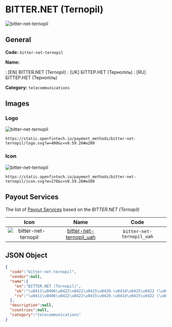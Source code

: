 
# BITTER.NET (Ternopil) 
![bitter-net-ternopil](https://static.openfintech.io/payment_methods/bitter-net-ternopil/logo.svg?w=400&c=v0.59.26#w200)  

## General 
**Code:** `bitter-net-ternopil` 
 
**Name:** 
 
:	[EN] BITTER.NET (Ternopil) 
:	[UK] БІТТЕР.НЕТ (Тернопiль) 
:	[RU] БІТТЕР.НЕТ (Тернопiль) 
 
**Category:** `telecommunications` 
 

## Images 

### Logo 
![bitter-net-ternopil](https://static.openfintech.io/payment_methods/bitter-net-ternopil/logo.svg?w=400&c=v0.59.26#w200)  

```
https://static.openfintech.io/payment_methods/bitter-net-ternopil/logo.svg?w=400&c=v0.59.26#w200
```  

### Icon 
![bitter-net-ternopil](https://static.openfintech.io/payment_methods/bitter-net-ternopil/icon.svg?w=278&c=v0.59.26#w100)  

```
https://static.openfintech.io/payment_methods/bitter-net-ternopil/icon.svg?w=278&c=v0.59.26#w100
```  

## Payout Services 
 
The list of [Payout Services](/payout-services/) based on the _BITTER.NET (Ternopil)_ 

|Icon|Name|Code| 
|:---:|:---:|:---:| 
|![bitter-net-ternopil](https://static.openfintech.io/payout_methods/bitter-net-ternopil/icon.svg?w=278&c=v0.59.26#w40) |[bitter-net-ternopil_uah](/payout-services/bitter-net-ternopil_uah/)|`bitter-net-ternopil_uah`| 
 

## JSON Object 

```json
{
  "code":"bitter-net-ternopil",
  "vendor":null,
  "name":{
    "en":"BITTER.NET (Ternopil)",
    "uk":"\u0411\u0406\u0422\u0422\u0415\u0420.\u041d\u0415\u0422 (\u0422\u0435\u0440\u043d\u043e\u043fi\u043b\u044c)",
    "ru":"\u0411\u0406\u0422\u0422\u0415\u0420.\u041d\u0415\u0422 (\u0422\u0435\u0440\u043d\u043e\u043fi\u043b\u044c)"
  },
  "description":null,
  "countries":null,
  "category":"telecommunications"
}
```  
